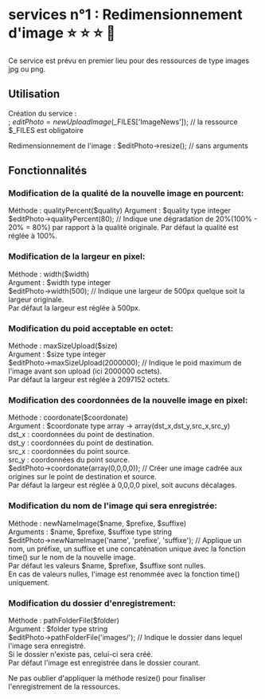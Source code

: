 # services n°1 : Redimensionnement d'image  :star: :star: :star: :milky_way:

Ce service est prévu en premier lieu pour des ressources de type images jpg ou png.

## Utilisation

Création du service :<br/>;
$editPhoto = new UploadImage($_FILES['ImageNews']); // la ressource $_FILES est obligatoire

Redimensionnement de l'image :
$editPhoto->resize(); // sans arguments

## Fonctionnalités

### Modification de la qualité de la nouvelle image en pourcent:
Méthode : qualityPercent($quality)
Argument : $quality type integer
$editPhoto->qualityPercent(80); // Indique une dégradation de 20%(100% - 20% = 80%) par rapport à la qualité originale.
Par défaut la qualité est réglée à 100%.

### Modification de la largeur en pixel:
Méthode : width($width)   
Argument : $width type integer   
$editPhoto->width(500); // Indique une largeur de 500px quelque soit la largeur originale.   
Par défaut la largeur est réglée à 500px.   

### Modification du poid acceptable en octet:
Méthode : maxSizeUpload($size)   
Argument : $size type integer   
$editPhoto->maxSizeUpload(2000000); // Indique le poid maximum de l'image avant son upload (ici 2000000 octets).   
Par défaut la largeur est réglée à 2097152 octets.   

### Modification des coordonnées de la nouvelle image en pixel:
Méthode : coordonate($coordonate)   
Argument : $coordonate type array -> array(dst_x,dst_y,src_x,src_y)   
dst_x : coordonnées du point de destination.   
dst_y : coordonnées du point de destination.   
src_x : coordonnées du point source.  
src_y : coordonnées du point source.   
$editPhoto->coordonate(array(0,0,0,0)); // Créer une image cadrée aux origines sur le point de destination et source.   
Par défaut la largeur est réglée à 0,0,0,0 pixel, soit aucuns décalages.   

### Modification du nom de l'image qui sera enregistrée:
Méthode : newNameImage($name, $prefixe, $suffixe)   
Arguments : $name, $prefixe, $suffixe type string   
$editPhoto->newNameImage('name', 'prefixe', 'suffixe'); // Applique un nom, un préfixe, un suffixe et une concaténation unique    avec la fonction time() sur le nom de la nouvelle image.     
Par défaut les valeurs $name, $prefixe, $suffixe sont nulles.  
En cas de valeurs nulles, l'image est renommée avec la fonction time() uniquement.  

### Modification du dossier d'enregistrement:
Méthode : pathFolderFile($folder)  
Argument : $folder type string  
$editPhoto->pathFolderFile('images/'); // Indique le dossier dans lequel l'image sera enregistré.   
Si le dossier n'existe pas, celui-ci sera créé.  
Par défaut l'image est enregistrée dans le dossier courant.  
   
     
Ne pas oublier d'appliquer la méthode resize() pour finaliser l'enregistrement de la ressources. 
